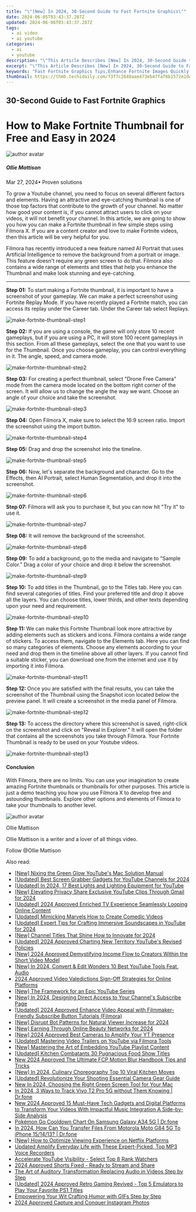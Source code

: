 ```yaml
---
title: "\"[New] In 2024, 30-Second Guide to Fast Fortnite Graphics\""
date: 2024-06-05T03:43:37.287Z
updated: 2024-06-06T03:43:37.287Z
tags:
  - ai video
  - ai youtube
categories:
  - ai
  - youtube
description: "\"This Article Describes [New] In 2024, 30-Second Guide to Fast Fortnite Graphics\""
excerpt: "\"This Article Describes [New] In 2024, 30-Second Guide to Fast Fortnite Graphics\""
keywords: "Fast Fortnite Graphics Tips,Enhance Fortnite Images Quickly,Speed Up Game Visuals Fortnite,Optimize Fortnite Graphics Faster,Boost Fortnite Image Quality,Fortnite Graphics Performance,Accelerate Fortnite Visuals"
thumbnail: https://thmb.techidaily.com/f3f7c2648aae473eb47faf6b1572e2de9e0b4b9ceaf1fe51880dc088692edac0.jpg
---
```


## 30-Second Guide to Fast Fortnite Graphics

# How to Make Fortnite Thumbnail for Free and Easy in 2024

![author avatar](https://images.wondershare.com/filmora/article-images/ollie-mattison.jpg)

##### Ollie Mattison

 Mar 27, 2024• Proven solutions

To grow a Youtube channel, you need to focus on several different factors and elements. Having an attractive and eye-catching thumbnail is one of those top factors that contribute to the growth of your channel. No matter how good your content is, if you cannot attract users to click on your videos, it will not benefit your channel. In this article, we are going to show you how you can make a Fortnite thumbnail in few simple steps using Filmora X. If you are a content creator and love to make Fortnite videos, then this article will be very helpful for you.

Filmora has recently introduced a new feature named AI Portrait that uses Artificial Intelligence to remove the background from a portrait or image. This feature doesn't require any green screen to do that. Filmora also contains a wide range of elements and titles that help you enhance the Thumbnail and make look stunning and eye-catching.

---

**Step 01:** To start making a Fortnite thumbnail, it is important to have a screenshot of your gameplay. We can make a perfect screenshot using Fortnite Replay Mode. If you have recently played a Fortnite match, you can access its replay under the Career tab. Under the Career tab select Replays.

![make-fortnite-thumbnail-step1](https://images.wondershare.com/filmora/article-images/make-fortnite-thumbnail-step1.jpg)

**Step 02:** If you are using a console, the game will only store 10 recent gameplays, but if you are using a PC, it will store 100 recent gameplays in this section. From all these gameplays, select the one that you want to use for the Thumbnail. Once you choose gameplay, you can control everything in it. The angle, speed, and camera mode.

![make-fortnite-thumbnail-step2](https://images.wondershare.com/filmora/article-images/make-fortnite-thumbnail-step2.jpg)

**Step 03:** For creating a perfect thumbnail, select "Drone Free Camera" mode from the camera mode located on the bottom right corner of the screen. It will allow us to change the angle the way we want. Choose an angle of your choice and take the screenshot.

![make-fortnite-thumbnail-step3](https://images.wondershare.com/filmora/article-images/make-fortnite-thumbnail-step3.jpg)

**Step 04:** Open Filmora X, make sure to select the 16:9 screen ratio. Import the screenshot using the import button.

![make-fortnite-thumbnail-step4](https://images.wondershare.com/filmora/article-images/make-fortnite-thumbnail-step4.jpg)

**Step 05:** Drag and drop the screenshot into the timeline.

![make-fortnite-thumbnail-step5](https://images.wondershare.com/filmora/article-images/make-fortnite-thumbnail-step5.jpg)

**Step 06:** Now, let's separate the background and character. Go to the Effects, then AI Portrait, select Human Segmentation, and drop it into the screenshot.

![make-fortnite-thumbnail-step6](https://images.wondershare.com/filmora/article-images/make-fortnite-thumbnail-step6.jpg)

**Step 07:** Filmora will ask you to purchase it, but you can now hit "Try it" to use it.

![make-fortnite-thumbnail-step7](https://images.wondershare.com/filmora/article-images/make-fortnite-thumbnail-step7.jpg)

**Step 08:** It will remove the background of the screenshot.

![make-fortnite-thumbnail-step8](https://images.wondershare.com/filmora/article-images/make-fortnite-thumbnail-step8.jpg)

**Step 09:** To add a background, go to the media and navigate to "Sample Color." Drag a color of your choice and drop it below the screenshot.

![make-fortnite-thumbnail-step9](https://images.wondershare.com/filmora/article-images/make-fortnite-thumbnail-step9.jpg)

**Step 10:** To add titles in the Thumbnail, go to the Titles tab. Here you can find several categories of titles. Find your preferred title and drop it above all the layers. You can choose titles, lower thirds, and other texts depending upon your need and requirement.

![make-fortnite-thumbnail-step10](https://images.wondershare.com/filmora/article-images/make-fortnite-thumbnail-step10.jpg)

**Step 11:** We can make this Fortnite Thumbnail look more attractive by adding elements such as stickers and icons. Filmora contains a wide range of stickers. To access them, navigate to the Elements tab. Here you can find so many categories of elements. Choose any elements according to your need and drop them in the timeline above all other layers. If you cannot find a suitable sticker, you can download one from the internet and use it by importing it into Filmora.

![make-fortnite-thumbnail-step11](https://images.wondershare.com/filmora/article-images/make-fortnite-thumbnail-step11.jpg)

**Step 12:** Once you are satisfied with the final results, you can take the screenshot of the Thumbnail using the Snapshot icon located below the preview panel. It will create a screenshot in the media panel of Filmora.

![make-fortnite-thumbnail-step12](https://images.wondershare.com/filmora/article-images/make-fortnite-thumbnail-step12.jpg)

**Step 13:** To access the directory where this screenshot is saved, right-click on the screenshot and click on "Reveal in Explorer." It will open the folder that contains all the screenshots you take through Filmora. Your Fortnite Thumbnail is ready to be used on your Youtube videos.

![make-fortnite-thumbnail-step13](https://images.wondershare.com/filmora/article-images/make-fortnite-thumbnail-step13.jpg)

#### Conclusion

With Filmora, there are no limits. You can use your imagination to create amazing Fortnite thumbnails or thumbnails for other purposes. This article is just a demo teaching you how you use Filmora X to develop free and astounding thumbnails. Explore other options and elements of Filmora to take your thumbnails to another level.

 ![author avatar](https://images.wondershare.com/filmora/article-images/ollie-mattison.jpg)

Ollie Mattison

Ollie Mattison is a writer and a lover of all things video.

Follow @Ollie Mattison

<span class="atpl-alsoreadstyle">Also read:</span>
<div><ul>
<li><a href="https://facebook-record-videos.techidaily.com/new-nixing-the-green-glow-youtubes-mac-solution-manual/"><u>[New] Nixing the Green Glow  YouTube's Mac Solution Manual</u></a></li>
<li><a href="https://facebook-record-videos.techidaily.com/updated-best-screen-grabber-gadgets-for-youtube-channels-for-2024/"><u>[Updated] Best Screen Grabber Gadgets for YouTube Channels for 2024</u></a></li>
<li><a href="https://facebook-record-videos.techidaily.com/updated-in-2024-17-best-lights-and-lighting-equipment-for-youtube/"><u>[Updated] In 2024, 17 Best Lights and Lighting Equipment for YouTube</u></a></li>
<li><a href="https://facebook-record-videos.techidaily.com/new-elevating-privacy-share-exclusive-youtube-clips-through-gmail-for-2024/"><u>[New] Elevating Privacy  Share Exclusive YouTube Clips Through Gmail for 2024</u></a></li>
<li><a href="https://facebook-record-videos.techidaily.com/updated-2024-approved-enriched-tv-experience-seamlessly-looping-online-content/"><u>[Updated] 2024 Approved  Enriched TV Experience  Seamlessly Looping Online Content</u></a></li>
<li><a href="https://facebook-record-videos.techidaily.com/updated-mimicking-marvels-how-to-create-comedic-videos/"><u>[Updated] Mimicking Marvels  How to Create Comedic Videos</u></a></li>
<li><a href="https://facebook-record-videos.techidaily.com/updated-expert-tips-for-crafting-immersive-soundscapes-in-youtube-for-2024/"><u>[Updated] Expert Tips for Crafting Immersive Soundscapes in YouTube for 2024</u></a></li>
<li><a href="https://facebook-record-videos.techidaily.com/new-channel-titles-that-shine-how-to-innovate-for-2024/"><u>[New] Channel Titles That Shine  How to Innovate for 2024</u></a></li>
<li><a href="https://facebook-record-videos.techidaily.com/updated-2024-approved-charting-new-territory-youtubes-revised-policies/"><u>[Updated] 2024 Approved  Charting New Territory  YouTube's Revised Policies</u></a></li>
<li><a href="https://facebook-record-videos.techidaily.com/new-2024-approved-demystifying-income-flow-to-creators-within-the-short-video-model/"><u>[New] 2024 Approved  Demystifying Income Flow to Creators Within the Short Video Model</u></a></li>
<li><a href="https://facebook-record-videos.techidaily.com/new-in-2024-convert-and-edit-wonders-10-best-youtube-tools-feat-audio/"><u>[New] In 2024, Convert & Edit Wonders  10 Best YouTube Tools Feat. Audio</u></a></li>
<li><a href="https://facebook-record-videos.techidaily.com/2024-approved-video-valedictions-sign-off-strategies-for-online-platforms/"><u>2024 Approved  Video Valedictions  Sign-Off Strategies for Online Platforms</u></a></li>
<li><a href="https://facebook-record-videos.techidaily.com/new-the-framework-for-an-epic-youtube-series/"><u>[New] The Framework for an Epic YouTube Series</u></a></li>
<li><a href="https://facebook-record-videos.techidaily.com/new-in-2024-designing-direct-access-to-your-channels-subscribe-page/"><u>[New] In 2024, Designing Direct Access to Your Channel's Subscribe Page</u></a></li>
<li><a href="https://facebook-record-videos.techidaily.com/updated-2024-approved-enhance-video-appeal-with-filmmaker-friendly-subscribe-button-tutorials-filmora/"><u>[Updated] 2024 Approved  Enhance Video Appeal with Filmmaker-Friendly Subscribe Button Tutorials (Filmora)</u></a></li>
<li><a href="https://facebook-record-videos.techidaily.com/new-disrupt-bot-patterns-for-natural-viewer-increase-for-2024/"><u>[New] Disrupt Bot Patterns for Natural Viewer Increase for 2024</u></a></li>
<li><a href="https://facebook-record-videos.techidaily.com/new-earning-through-online-beauty-networks-for-2024/"><u>[New] Earning Through Online Beauty Networks for 2024</u></a></li>
<li><a href="https://facebook-record-videos.techidaily.com/new-2024-approved-best-cameras-to-amplify-your-yt-presence/"><u>[New] 2024 Approved  Best Cameras to Amplify Your YT Presence</u></a></li>
<li><a href="https://facebook-record-videos.techidaily.com/updated-mastering-video-trailers-on-youtube-via-filmora-tools/"><u>[Updated] Mastering Video Trailers on YouTube via Filmora Tools</u></a></li>
<li><a href="https://facebook-record-videos.techidaily.com/new-mastering-the-art-of-embedding-youtube-playlist-content/"><u>[New] Mastering the Art of Embedding YouTube Playlist Content</u></a></li>
<li><a href="https://facebook-record-videos.techidaily.com/updated-kitchen-combatants-30-pugnacious-food-show-titles/"><u>[Updated] Kitchen Combatants  30 Pugnacious Food Show Titles</u></a></li>
<li><a href="https://ai-video-apps.techidaily.com/new-2024-approved-the-ultimate-fcp-motion-blur-handbook-tips-and-tricks/"><u>New 2024 Approved The Ultimate FCP Motion Blur Handbook Tips and Tricks</u></a></li>
<li><a href="https://tiktok-clips.techidaily.com/new-in-2024-culinary-choreography-top-10-viral-kitchen-moves/"><u>[New] In 2024, Culinary Choreography  Top 10 Viral Kitchen Moves</u></a></li>
<li><a href="https://extra-approaches.techidaily.com/updated-revolutionize-your-shooting-essential-camera-gear-guide/"><u>[Updated] Revolutionize Your Shooting  Essential Camera Gear Guide</u></a></li>
<li><a href="https://video-ai-editor.techidaily.com/new-in-2024-choosing-the-right-green-screen-tool-for-your-mac/"><u>New In 2024, Choosing the Right Green Screen Tool for Your Mac</u></a></li>
<li><a href="https://android-location-track.techidaily.com/in-2024-3-ways-to-track-vivo-t2-pro-5g-without-them-knowing-drfone-by-drfone-virtual-android/"><u>In 2024, 3 Ways to Track Vivo T2 Pro 5G without Them Knowing | Dr.fone</u></a></li>
<li><a href="https://sound-tweaking.techidaily.com/new-2024-approved-15-must-have-tech-gadgets-and-digital-platforms-to-transform-your-videos-with-impactful-music-integration-a-side-by-side-analysis/"><u>New 2024 Approved 15 Must-Have Tech Gadgets and Digital Platforms to Transform Your Videos With Impactful Music Integration A Side-by-Side Analysis</u></a></li>
<li><a href="https://change-location.techidaily.com/pokemon-go-cooldown-chart-on-samsung-galaxy-a34-5g-drfone-by-drfone-virtual-android/"><u>Pokémon Go Cooldown Chart On Samsung Galaxy A34 5G | Dr.fone</u></a></li>
<li><a href="https://android-transfer.techidaily.com/in-2024-how-can-you-transfer-files-from-motorola-moto-g84-5g-to-iphone-151413-drfone-by-drfone-transfer-from-android-transfer-from-android/"><u>In 2024, How Can You Transfer Files From Motorola Moto G84 5G To iPhone 15/14/13? | Dr.fone</u></a></li>
<li><a href="https://some-knowledge.techidaily.com/new-how-to-optimize-viewing-experience-on-netflix-platforms/"><u>[New] How to Optimize Viewing Experience on Netflix Platforms</u></a></li>
<li><a href="https://sound-optimizing.techidaily.com/updated-amplify-everyday-life-with-these-expert-picked-top-mp3-voice-recorders/"><u>Updated Amplify Everyday Life with These Expert-Picked, Top MP3 Voice Recorders</u></a></li>
<li><a href="https://youtube-video-recordings.techidaily.com/accelerate-youtube-visibility-select-top-8-rank-watchers/"><u>Accelerate YouTube Visibility - Select Top 8 Rank Watchers</u></a></li>
<li><a href="https://youtube-help.techidaily.com/2024-approved-shorts-fixed-ready-to-stream-and-share/"><u>2024 Approved  Shorts Fixed - Ready to Stream and Share</u></a></li>
<li><a href="https://audio-shaping.techidaily.com/the-art-of-auditory-transformation-replacing-audio-in-videos-step-by-step/"><u>The Art of Auditory Transformation Replacing Audio in Videos Step by Step</u></a></li>
<li><a href="https://visual-screen-recording.techidaily.com/updated-2024-approved-retro-gaming-revived-top-5-emulators-to-play-your-favorite-ps1-titles/"><u>[Updated] 2024 Approved  Retro Gaming Revived - Top 5 Emulators to Play Your Favorite PS1 Titles</u></a></li>
<li><a href="https://extra-hints.techidaily.com/empowering-your-wit-crafting-humor-with-gifs-step-by-step/"><u>Empowering Your Wit  Crafting Humor with GIFs Step by Step</u></a></li>
<li><a href="https://extra-tips.techidaily.com/2024-approved-capture-and-conquer-instagram-photos/"><u>2024 Approved  Capture and Conquer Instagram Photos</u></a></li>
</ul></div>

<ins class="adsbygoogle"
      style="display:block"
      data-ad-client="ca-pub-7571918770474297"
      data-ad-slot="8358498916"
      data-ad-format="auto"
      data-full-width-responsive="true"></ins>